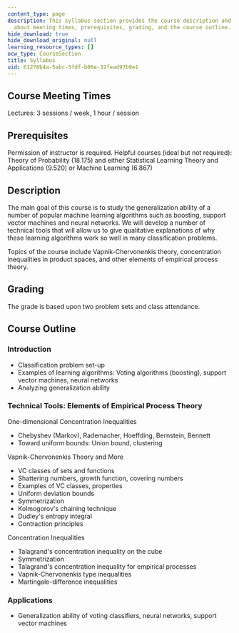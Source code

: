 ```yaml
---
content_type: page
description: This syllabus section provides the course description and information
  about meeting times, prerequisites, grading, and the course outline.
hide_download: true
hide_download_original: null
learning_resource_types: []
ocw_type: CourseSection
title: Syllabus
uid: 61270b4a-5abc-5fdf-b06e-32fead97b9e1
---
```


Course Meeting Times
--------------------

Lectures: 3 sessions / week, 1 hour / session

Prerequisites
-------------

Permission of instructor is required. Helpful courses (ideal but not required): Theory of Probability (18.175) and either Statistical Learning Theory and Applications (9.520) or Machine Learning (6.867)

Description
-----------

The main goal of this course is to study the generalization ability of a number of popular machine learning algorithms such as boosting, support vector machines and neural networks. We will develop a number of technical tools that will allow us to give qualitative explanations of why these learning algorithms work so well in many classification problems.

Topics of the course include Vapnik-Chervonenkis theory, concentration inequalities in product spaces, and other elements of empirical process theory.

Grading
-------

The grade is based upon two problem sets and class attendance.

Course Outline
--------------

### Introduction

*   Classification problem set-up
*   Examples of learning algorithms: Voting algorithms (boosting), support vector machines, neural networks
*   Analyzing generalization ability

### Technical Tools: Elements of Empirical Process Theory

One-dimensional Concentration Inequalities

*   Chebyshev (Markov), Rademacher, Hoeffding, Bernstein, Bennett
*   Toward uniform bounds: Union bound, clustering

Vapnik-Chervonenkis Theory and More

*   VC classes of sets and functions
*   Shattering numbers, growth function, covering numbers
*   Examples of VC classes, properties
*   Uniform deviation bounds
*   Symmetrization
*   Kolmogorov's chaining technique
*   Dudley's entropy integral
*   Contraction principles

Concentration Inequalities

*   Talagrand's concentration inequality on the cube
*   Symmetrization
*   Talagrand's concentration inequality for empirical processes
*   Vapnik-Chervonenkis type inequalities
*   Martingale-difference inequalities

### Applications

*   Generalization ability of voting classifiers, neural networks, support vector machines
